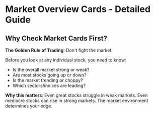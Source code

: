 # Market Overview Cards - Detailed Guide

## Why Check Market Cards First?

**The Golden Rule of Trading**: Don't fight the market.

Before you look at any individual stock, you need to know:
- Is the overall market strong or weak?
- Are most stocks going up or down?
- Is the market trending or choppy?
- Which sectors/indices are leading?

**Why this matters**: Even great stocks struggle in weak markets. Even mediocre stocks can rise in strong markets. The market environment determines your edge.

##